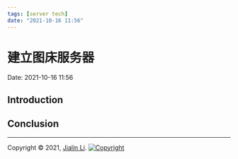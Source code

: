 ```yaml
---
tags: [server tech]
date: "2021-10-16 11:56"
---
```

# 建立图床服务器
Date:  2021-10-16 11:56

##  Introduction





## Conclusion


---
Copyright © 2021, [Jialin Li](https://github.com/keyskull).  [![Copyright](https://i.creativecommons.org/l/by-nc/4.0/80x15.png)](/LICENSE)